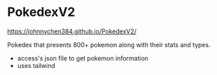 # PokedexV2
https://johnnychen384.github.io/PokedexV2/


Pokedex that presents 800+ pokemon along with their stats and types.

- access's json file to get pokemon information
- uses tailwind
